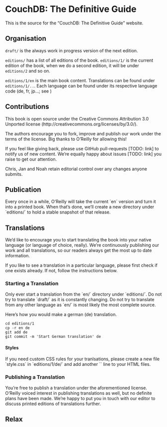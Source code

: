 <h1>CouchDB: The Definitive Guide</h1>

<p>This is the source for the “CouchDB: The Definitive Guide” website.

<h2>Organisation</h2>

<p><code>draft/</code></dt> is the always work in progress version of the next edition.

<p><code>editions/</code> has a list of all editions of the book. <code>editions/1/</code> is the current edition of the book, when we do a second edition, it will be under <code>editions/2</code> and so on.

<p><code>editions/1/en</code> is the main book content. Translations can be found under <code>editions/1/..</code>. Each language can be found under its respective language code (de, fr, jp…; see <http://en.wikipedia.org/wiki/List_of_ISO_639-1_codes>)

<h2>Contributions</h2>

<p>This book is open source under the Creative Commons Attribution 3.0 Unported license (http://creativecommons.org/licenses/by/3.0/).

<p>The authors encourage you to fork, improve and publish our work under the terms of the license. Big thanks to O’Reilly for allowing this!

<p>If you feel like giving back, please use GitHub pull-requests [TODO: link] to notify us of new content. We’re equally happy about issues [TODO: link] you raise to get our attention.

<p>Chris, Jan and Noah retain editorial control over any changes anyone submits.

<h2>Publication</h2>

<p>Every once in a while, O’Reilly will take the current `en` version and turn it into a printed book. When that’s done, we’ll create a new directory under `editions/` to hold a stable snapshot of that release.

<h2>Translations</h2>

<p>We’d like to encourage you to start translating the book into your native language (or language of choice, really). We’re continuously publishing our work and all translations, so our readers always get the most up to date information.

<p>If you like to see a translation in a particular language, please first check if one exists already. If not, follow the instructions below.

<h3> Starting a Translation</h3>

<p>Only ever start a translation from the `en/` directory under `editions/<number>`. Do not try to translate `draft/` as it is constantly changing. Do not try to translate from any other language as `en/` is most likely the most complete source.

<p>Here’s how you would make a german (de) translation.

    cd editions/1
    cp -r en de
    git add de
    git commit -m 'Start German translation' de


<h4>Styles</h4>

<p>If you need custom CSS rules for your tranlsations, please create a new file `style.css` in `editions/1/de/` and add another `<link rel="stylesheet" href="../style.css">` line to your HTML files.

<h3>Publishing a Translation</h3>

<p>You’re free to publish a translation under the aforementioned license. O’Reilly voiced interest in publishing translations as well, but no definite plans have been made. We’re happy to put you in touch with our editor to discuss printed editions of translations further.

<h2>Relax</h2>
